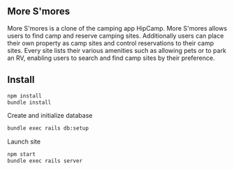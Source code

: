 ## More S'mores

More S'mores is a clone of the camping app HipCamp. More S'mores allows users to find camp and reserve camping sites. Additionally users can place their own property as camp sites and control reservations to their camp sites. Every site lists their various amenities such as allowing pets or to park an RV, enabling users to search and find camp sites by their preference.

## Install
```` bash
npm install
bundle install
````

Create and initialize database 
```` bash
bundle exec rails db:setup
````

Launch site
```` bash
npm start
bundle exec rails server
````


